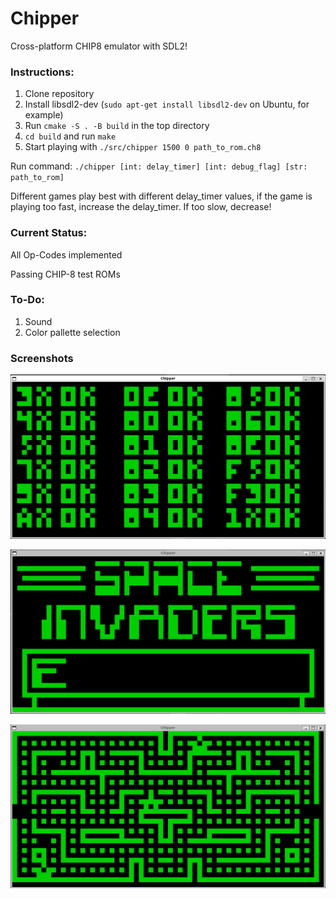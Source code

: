 # Chipper

Cross-platform CHIP8 emulator with SDL2!

### Instructions:

1. Clone repository
2. Install libsdl2-dev (`sudo apt-get install libsdl2-dev` on Ubuntu, for example)
3. Run `cmake -S . -B build` in the top directory
4. `cd build` and run `make`
5. Start playing with `./src/chipper 1500 0 path_to_rom.ch8`

Run command: `./chipper [int: delay_timer] [int: debug_flag] [str: path_to_rom]`

Different games play best with different delay_timer values, if the game is playing too fast, increase the delay_timer. If too slow, decrease!

### Current Status:

All Op-Codes implemented

Passing CHIP-8 test ROMs

### To-Do:

1. Sound
2. Color pallette selection

### Screenshots

![Test Opcodes](./imgs/test_opcodes.png "Test Opcodes")

![Space Invaders](./imgs/space_invaders.png "Space Invaders")

![Blinky](./imgs/blinky.png "Blinky")